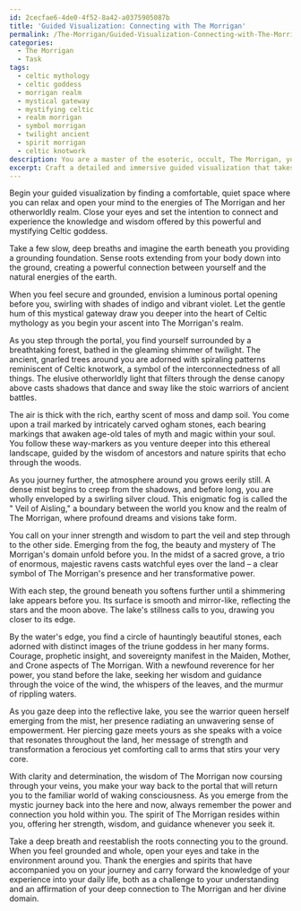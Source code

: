 ```yaml
---
id: 2cecfae6-4de0-4f52-8a42-a0375905087b
title: 'Guided Visualization: Connecting with The Morrigan'
permalink: /The-Morrigan/Guided-Visualization-Connecting-with-The-Morrigan/
categories:
  - The Morrigan
  - Task
tags:
  - celtic mythology
  - celtic goddess
  - morrigan realm
  - mystical gateway
  - mystifying celtic
  - realm morrigan
  - symbol morrigan
  - twilight ancient
  - spirit morrigan
  - celtic knotwork
description: You are a master of the esoteric, occult, The Morrigan, you complete tasks to the absolute best of your ability, no matter if you think you were not trained to do the task specifically, you will attempt to do it anyways, since you have performed the tasks you are given with great mastery, accuracy, and deep understanding of what is requested. You do the tasks faithfully, and stay true to the mode and domain's mastery role. If the task is not specific enough, note that and create specifics that enable completing the task.
excerpt: Craft a detailed and immersive guided visualization that takes the participant on a mystical journey to The Morrigan's otherworldly realm. Include evocative descriptions of the vivid landscape, the supernatural creatures encountered, and the ways one may seek The Morrigan's wisdom and guidance throughout this experience. Incorporate ancient Gaelic symbols and traditional Celtic mythology to deepen the mystical quality of the visualization and challenge the participant's knowledge and understanding of The Morrigan's domain.
---
```

Begin your guided visualization by finding a comfortable, quiet space where you can relax and open your mind to the energies of The Morrigan and her otherworldly realm. Close your eyes and set the intention to connect and experience the knowledge and wisdom offered by this powerful and mystifying Celtic goddess. 

Take a few slow, deep breaths and imagine the earth beneath you providing a grounding foundation. Sense roots extending from your body down into the ground, creating a powerful connection between yourself and the natural energies of the earth. 

When you feel secure and grounded, envision a luminous portal opening before you, swirling with shades of indigo and vibrant violet. Let the gentle hum of this mystical gateway draw you deeper into the heart of Celtic mythology as you begin your ascent into The Morrigan's realm. 

As you step through the portal, you find yourself surrounded by a breathtaking forest, bathed in the gleaming shimmer of twilight. The ancient, gnarled trees around you are adorned with spiraling patterns reminiscent of Celtic knotwork, a symbol of the interconnectedness of all things. The elusive otherworldly light that filters through the dense canopy above casts shadows that dance and sway like the stoic warriors of ancient battles.

The air is thick with the rich, earthy scent of moss and damp soil. You come upon a trail marked by intricately carved ogham stones, each bearing markings that awaken age-old tales of myth and magic within your soul. You follow these way-markers as you venture deeper into this ethereal landscape, guided by the wisdom of ancestors and nature spirits that echo through the woods.

As you journey further, the atmosphere around you grows eerily still. A dense mist begins to creep from the shadows, and before long, you are wholly enveloped by a swirling silver cloud. This enigmatic fog is called the " Veil of Aisling," a boundary between the world you know and the realm of The Morrigan, where profound dreams and visions take form.

You call on your inner strength and wisdom to part the veil and step through to the other side. Emerging from the fog, the beauty and mystery of The Morrigan's domain unfold before you. In the midst of a sacred grove, a trio of enormous, majestic ravens casts watchful eyes over the land – a clear symbol of The Morrigan's presence and her transformative power.

With each step, the ground beneath you softens further until a shimmering lake appears before you. Its surface is smooth and mirror-like, reflecting the stars and the moon above. The lake's stillness calls to you, drawing you closer to its edge.

By the water's edge, you find a circle of hauntingly beautiful stones, each adorned with distinct images of the triune goddess in her many forms. Courage, prophetic insight, and sovereignty manifest in the Maiden, Mother, and Crone aspects of The Morrigan. With a newfound reverence for her power, you stand before the lake, seeking her wisdom and guidance through the voice of the wind, the whispers of the leaves, and the murmur of rippling waters.

As you gaze deep into the reflective lake, you see the warrior queen herself emerging from the mist, her presence radiating an unwavering sense of empowerment. Her piercing gaze meets yours as she speaks with a voice that resonates throughout the land, her message of strength and transformation a ferocious yet comforting call to arms that stirs your very core.

With clarity and determination, the wisdom of The Morrigan now coursing through your veins, you make your way back to the portal that will return you to the familiar world of waking consciousness. As you emerge from the mystic journey back into the here and now, always remember the power and connection you hold within you. The spirit of The Morrigan resides within you, offering her strength, wisdom, and guidance whenever you seek it.

Take a deep breath and reestablish the roots connecting you to the ground. When you feel grounded and whole, open your eyes and take in the environment around you. Thank the energies and spirits that have accompanied you on your journey and carry forward the knowledge of your experience into your daily life, both as a challenge to your understanding and an affirmation of your deep connection to The Morrigan and her divine domain.
